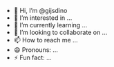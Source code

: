 - 👋 Hi, I’m @gijsdino
- 👀 I’m interested in ...
- 🌱 I’m currently learning ...
- 💞️ I’m looking to collaborate on ...
- 📫 How to reach me ...
- 😄 Pronouns: ...
- ⚡ Fun fact: ...

<!---
gijsdino/gijsdino is a ✨ special ✨ repository because its `README.md` (this file) appears on your GitHub profile.
You can click the Preview link to take a look at your changes.
--->

